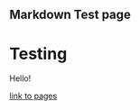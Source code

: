 ## Markdown Test page
# Testing

Hello!

[link to pages](https://rubbaduxxx.github.io/mci-prog2-code/)